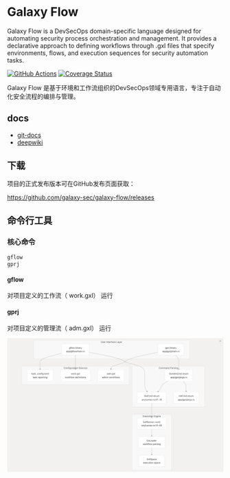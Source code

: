 #  Galaxy Flow

Galaxy Flow is a DevSecOps domain-specific language designed for automating security process orchestration and management. It provides a declarative approach to defining workflows through .gxl files that specify environments, flows, and execution sequences for security automation tasks.

[![GitHub Actions](https://github.com/galaxy-sec/galaxy-flow/workflows/check/badge.svg)](https://github.com/galaxy-sec/galaxy-flow/actions?query=workflow%3Acheck)
[![Coverage Status](https://coveralls.io/repos/github/galaxy-sec/galaxy-flow/badge.svg)](https://coveralls.io/github/galaxy-sec/galaxy-flow)

Galaxy Flow 是基于环境和工作流组织的DevSecOps领域专用语言，专注于自动化安全流程的编排与管理。
## docs
* [git-docs](https://galaxy-sec.github.io/gxl-docs/)
* [deepwiki](https://deepwiki.com/galaxy-sec/galaxy-flow)

##  下载
项目的正式发布版本可在GitHub发布页面获取：

https://github.com/galaxy-sec/galaxy-flow/releases

## 命令行工具

### 核心命令
```
gflow
gprj
```

#### gflow
对项目定义的工作流（ work.gxl） 运行

#### gprj
对项目定义的管理流（ adm.gxl） 运行

![](./images/command-line.jpg)
